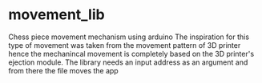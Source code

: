 # movement_lib
Chess piece movement mechanism using arduino
The inspiration for this type of movement was taken from the movement pattern of 3D printer
hence the mechanincal movement is completely based on the 3D printer's ejection module.
The library needs an input address as an argument and from there the file moves the app 
